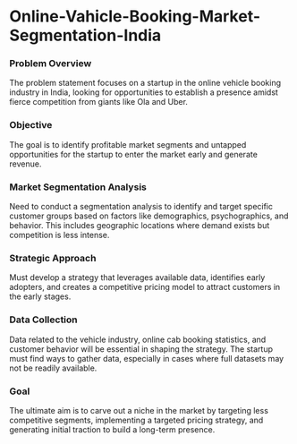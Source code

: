 # Online-Vahicle-Booking-Market-Segmentation-India

### **Problem Overview**
The problem statement focuses on a startup in the online vehicle booking industry in India, looking for opportunities to establish a presence amidst fierce competition from giants like Ola and Uber.

### **Objective**
The goal is to identify profitable market segments and untapped opportunities for the startup to enter the market early and generate revenue.

### **Market Segmentation Analysis**
Need to conduct a segmentation analysis to identify and target specific customer groups based on factors like demographics, psychographics, and behavior. This includes geographic locations where demand exists but competition is less intense.

### **Strategic Approach**
Must develop a strategy that leverages available data, identifies early adopters, and creates a competitive pricing model to attract customers in the early stages.

### **Data Collection**
Data related to the vehicle industry, online cab booking statistics, and customer behavior will be essential in shaping the strategy. The startup must find ways to gather data, especially in cases where full datasets may not be readily available.

### **Goal**
The ultimate aim is to carve out a niche in the market by targeting less competitive segments, implementing a targeted pricing strategy, and generating initial traction to build a long-term presence.

